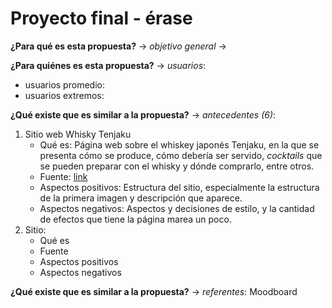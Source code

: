 # Proyecto final - érase

**¿Para qué es esta propuesta?** → *objetivo general* →  

**¿Para quiénes es esta propuesta?** → *usuarios*:
- usuarios promedio:
- usuarios extremos:

**¿Qué existe que es similar a la propuesta?** → *antecedentes (6)*: 
1. Sitio web Whisky Tenjaku 
    - Qué es: Página web sobre el whiskey japonés Tenjaku, en la que se presenta cómo se produce, cómo debería ser servido, *cocktails* que se pueden  preparar con el whisky y dónde comprarlo, entre otros. 
    - Fuente: [link](https://www.tenjakuwhisky.co.uk/)
    - Aspectos positivos: Estructura del sitio, especialmente la estructura de la primera imagen y descripción que aparece. 
    - Aspectos negativos: Aspectos y decisiones de estilo, y la cantidad de efectos que tiene la página marea un poco. 
2. Sitio:
    - Qué es
    - Fuente
    - Aspectos positivos
    - Aspectos negativos

**¿Qué existe que es similar a la propuesta?** → *referentes*: Moodboard

